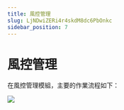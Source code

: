 ```yaml
---
title: 風控管理
slug: LjNDwiZERi4r4skdM8dc6PbOnkc
sidebar_position: 7
---
```



# 風控管理

在風控管理模組，主要的作業流程如下：

<img src="/assets/DXNcbqqMlo0SpSxCKzucvovynbt.jpeg" src-width="1588" src-height="1174" align="center"/>

